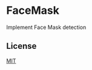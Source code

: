 # FaceMask
Implement Face Mask detection

## License
[MIT](https://choosealicense.com/licenses/mit/)
